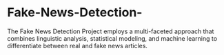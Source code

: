 # Fake-News-Detection-
The Fake News Detection Project employs a multi-faceted approach that combines linguistic analysis, statistical modeling, and machine learning to differentiate between real and fake news articles.
